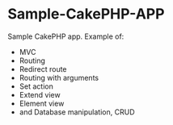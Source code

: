 # Sample-CakePHP-APP
Sample CakePHP app. Example of:
- MVC
- Routing
- Redirect route
- Routing with arguments
- Set action
- Extend view
- Element view
- and Database manipulation, CRUD
